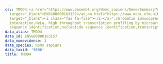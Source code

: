 ```yaml
---
csv: TMOD4,<a href="https://www.ensembl.org/Homo_sapiens/Gene/Summary?db=core;g=ENSG00000163157"
  target="_blank">ENSG00000163157</a>,<a href="https://www.ncbi.nlm.nih.gov/pubmed/17216044"
  target="_blank"><i class="fas fa-file"></i></a>",chromatin immunoprecipitation assay,direct
  interaction,HeLa, high throughput transcription profiling by microarray,nucleotide
  sequence identification,nucleotide sequence identification,transcriptional regulation,
data_alias: TMOD4
data_id: ENSG00000163157
data_numevidence: 1
data_species: Homo sapiens
data_taxid: '9606'
title: TMOD4
---
```

